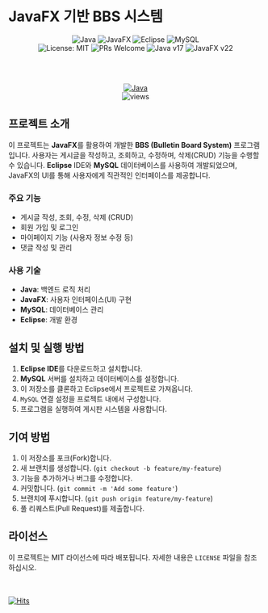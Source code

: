 # JavaFX 기반 BBS 시스템
<div align="center">
  <img src="https://img.shields.io/badge/Java-ED8B00?style=for-the-badge&logo=java&logoColor=white" alt="Java">
  <img src="https://img.shields.io/badge/JavaFX-4682B4?style=for-the-badge&logo=java&logoColor=white" alt="JavaFX">
  <img src="https://img.shields.io/badge/Eclipse-2C2255?style=for-the-badge&logo=eclipse&logoColor=white" alt="Eclipse">
  <img src="https://img.shields.io/badge/MySQL-4479A1?style=for-the-badge&logo=mysql&logoColor=white" alt="MySQL">
</div>

<div align="center">
  <img src="https://img.shields.io/badge/License-MIT-yellow.svg" alt="License: MIT">
  <img src="https://img.shields.io/badge/PRs-welcome-brightgreen.svg" alt="PRs Welcome">
  <img src="https://img.shields.io/badge/Java-v17-007396.svg" alt="Java v17">
  <img src="https://img.shields.io/badge/JavaFX-v22-4682B4.svg" alt="JavaFX v22">
</div>

<br><br>

<div align="center">
  <a href="https://github.com/ALOHA-CLASS/JavaFX_BBS/blob/main/PREVIEW/README.md">
    <img src="https://img.shields.io/badge/미리보기-royalblue?style=for-the-badge&logo=java&logoColor=white" alt="Java">
  </a>
</div>
<div align="center">
  <img src="https://hits.seeyoufarm.com/api/count/incr/badge.svg?url=https%3A%2F%2Fgithub.com%2FALOHA-CLASS%2FJavaFX_BBS&count_bg=%2379C83D&title_bg=%23555555&icon=&icon_color=%23E7E7E7&title=조회수&edge_flat=false" alt="views"/>
</div>



## 프로젝트 소개

이 프로젝트는 **JavaFX**를 활용하여 개발한 **BBS (Bulletin Board System)** 프로그램입니다. 사용자는 게시글을 작성하고, 조회하고, 수정하며, 삭제(CRUD) 기능을 수행할 수 있습니다. **Eclipse** IDE와 **MySQL** 데이터베이스를 사용하여 개발되었으며, JavaFX의 UI를 통해 사용자에게 직관적인 인터페이스를 제공합니다.

### 주요 기능

- 게시글 작성, 조회, 수정, 삭제 (CRUD)
- 회원 가입 및 로그인
- 마이페이지 기능 (사용자 정보 수정 등)
- 댓글 작성 및 관리


### 사용 기술

- **Java**: 백엔드 로직 처리
- **JavaFX**: 사용자 인터페이스(UI) 구현
- **MySQL**: 데이터베이스 관리
- **Eclipse**: 개발 환경

## 설치 및 실행 방법

1. **Eclipse IDE**를 다운로드하고 설치합니다.
2. **MySQL** 서버를 설치하고 데이터베이스를 설정합니다.
3. 이 저장소를 클론하고 Eclipse에서 프로젝트로 가져옵니다.
4. `MySQL` 연결 설정을 프로젝트 내에서 구성합니다.
5. 프로그램을 실행하여 게시판 시스템을 사용합니다.

## 기여 방법

1. 이 저장소를 포크(Fork)합니다.
2. 새 브랜치를 생성합니다. (`git checkout -b feature/my-feature`)
3. 기능을 추가하거나 버그를 수정합니다.
4. 커밋합니다. (`git commit -m 'Add some feature'`)
5. 브랜치에 푸시합니다. (`git push origin feature/my-feature`)
6. 풀 리퀘스트(Pull Request)를 제출합니다.

## 라이선스

이 프로젝트는 MIT 라이선스에 따라 배포됩니다. 자세한 내용은 `LICENSE` 파일을 참조하십시오.



<br><br>
[![Hits](https://hits.seeyoufarm.com/api/count/incr/badge.svg?url=https%3A%2F%2Fgithub.com%2FALOHA-CLASS&count_bg=%23252090&title_bg=%23FF0000&icon=youtubetv.svg&icon_color=%23E7E7E7&title=ALOLA-CLASS&edge_flat=false)](https://hits.seeyoufarm.com)
